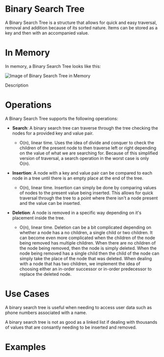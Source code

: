 # Binary Search Tree

A Binary Search Tree is a structure that allows for quick and easy traversal, removal and addition because of its sorted nature. Items can be stored as a key and then with an accompanied value.

# In Memory

In memory, a Binary Search Tree looks like this:

![Image of Binary Search Tree in Memory](images/bst_memory.png)

Description

# Operations

A Binary Search Tree supports the following operations:

* **Search**: A binary search tree can traverse through the tree checking the nodes for a provided key and value pair.
  * O(n), linear time. Uses the idea of divide and conquer to check the children of the present node to then traverse left or right depending on the value of what we are searching for. Because of this simplified version of traversal, a search operation in the worst case is only O(n).

* **Insertion**: A node with a key and value pair can be compared to each node in a tree until there is an empty place at the end of the tree.
  * O(n), linear time. Insertion can simply be done by comparing values of nodes to the present value being inserted. This allows for quick traversal through the tree to a point where there isn't a node present and the value can be inserted.

* **Deletion**: A node is removed in a specific way depending on it's placement inside the tree.
  * O(n), linear time. Deletion can be a bit complicated depending on whether a node has a no children, a single child or two children. It can become even more complicated when the children of the node being removed has multiple children. When there are no children of the node being removed, then the node is simply deleted. When the node being removed has a single child then the child of the node can simply take the place of the node that was deleted. When dealing with a node that has two children, we implement the idea of choosing either an in-order successor or in-order predecessor to replace the deleted node.

# Use Cases

A binary search tree is useful when needing to access user data such as phone numbers associated with a name.

A binary search tree is not as good as a linked list if dealing with thousands of values that are consantly needing to be inserted and removed.

# Examples
